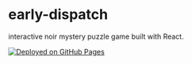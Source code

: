 # early-dispatch
interactive noir mystery puzzle game built with React.

[![Deployed on GitHub Pages](https://img.shields.io/badge/deployed%20on-GitHub%20Pages-blue?logo=github)](https://akyurektuna.github.io/early-dispatch)